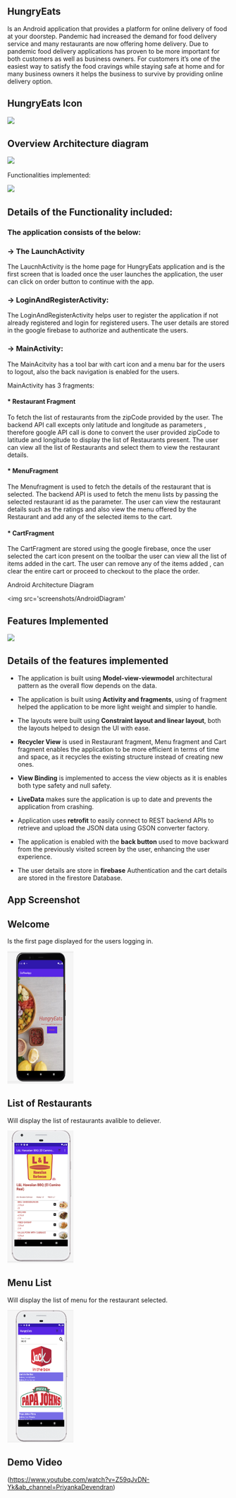## HungryEats
Is an Android application that provides a platform for online delivery of food at your doorstep. Pandemic had increased the demand for food delivery service and many restaurants are now offering home delivery. 
Due to pandemic food delivery applications has proven to be more important for both customers as well as business owners. For customers it’s one of the easiest way to satisfy the food cravings while staying safe at home and for many business owners it helps the business to survive by providing online delivery option.


## HungryEats Icon

![](screenshots/icon.png')



## Overview Architecture diagram

![](Adiagram/icon.png')



Functionalities implemented:

![](Funcblock/icon.png')


## Details of the Functionality included:

### The application consists of the below:

### -> The LaunchActivity

The LaucnhActivity is the home page for HungryEats application and is the first screen that is loaded once the user launches the application, the user can click on order button to continue with the app.

### -> LoginAndRegisterActivity: 

The LoginAndRegisterActivity helps user to register the application if not already registered and login for registered users. The user details are stored in the google firebase to authorize and authenticate the users.


### ->	MainActivity:

The MainAcitvity has a tool bar with cart icon and a menu bar for the users to logout, also the back navigation is enabled for the users.

MainActivity has 3 fragments:

#### * Restaurant Fragment

To fetch the list of restaurants from the zipCode provided by the user. The backend API call excepts only latitude and longitude as parameters , therefore google API call is done to convert the user provided zipCode to latitude and longitude to display the list of Restaurants present. The user can view all the list of Restaurants and select them to view the restaurant details.

#### *	MenuFragment
 
The Menufragment is used to fetch the details of the restaurant that is selected. The backend API is used to fetch the menu lists by passing the selected restaurant id as the parameter. 
The user can view the restaurant details such as the ratings and also view the menu offered by the Restaurant and add any of the selected items to the cart.

#### * CartFragment

The CartFragment are stored using the google firebase, once the user selected the cart icon present on the toolbar the user can view all the list of items added in the cart. The user can remove any of the items added , can clear the entire cart or proceed to checkout to the place the order.


Android Architecture Diagram


<img src='screenshots/AndroidDiagram'




## Features Implemented
   
     
![](screenshots/FeaBlock2.png')


## Details of the features implemented
                              
-	The application is built using **Model-view-viewmodel**  architectural pattern as the overall flow depends on the data.

-	The application is built using **Activity and fragments**, using of fragment helped the application to be more light weight and simpler to handle.

-	The layouts were built using **Constraint layout and linear layout**, both the layouts helped to design the UI with ease.

-	**Recycler View** is used in Restaurant fragment, Menu fragment and Cart fragment enables the application to be more efficient in terms of time and space, as it recycles the existing structure instead of creating new ones.

-	**View Binding** is implemented to access the view objects as it is enables both type safety and null safety.

-	**LiveData** makes sure the application is up to date and prevents the application from crashing.

-	Application uses **retrofit** to easily connect to REST backend APIs to retrieve and upload the JSON data using GSON converter factory.

-	The application is enabled with the **back button** used to move backward from the previously visited screen by the user, enhancing the user experience. 

-	The user details are store in **firebase** Authentication and the cart details are stored in the firestore Database.


## App Screenshot

## Welcome
Is the first page displayed for the users logging in.
<div>
<img src='screenshots/welcome.png' width = 150 height = 300>&nbsp; &nbsp;
</div>


## List of Restaurants
Will display the list of restaurants avalible to deliever. 
<div>
<img src='screenshots/restaurant.png' width = 150 height = 300>&nbsp; &nbsp;
</div>


## Menu List
Will display the list of menu for the restaurant selected.

<div>
<img src='screenshots/menu.png' width = 150 height = 300>&nbsp; &nbsp;
</div>


## Demo Video
(https://www.youtube.com/watch?v=Z59qJvDN-Yk&ab_channel=PriyankaDevendran)

